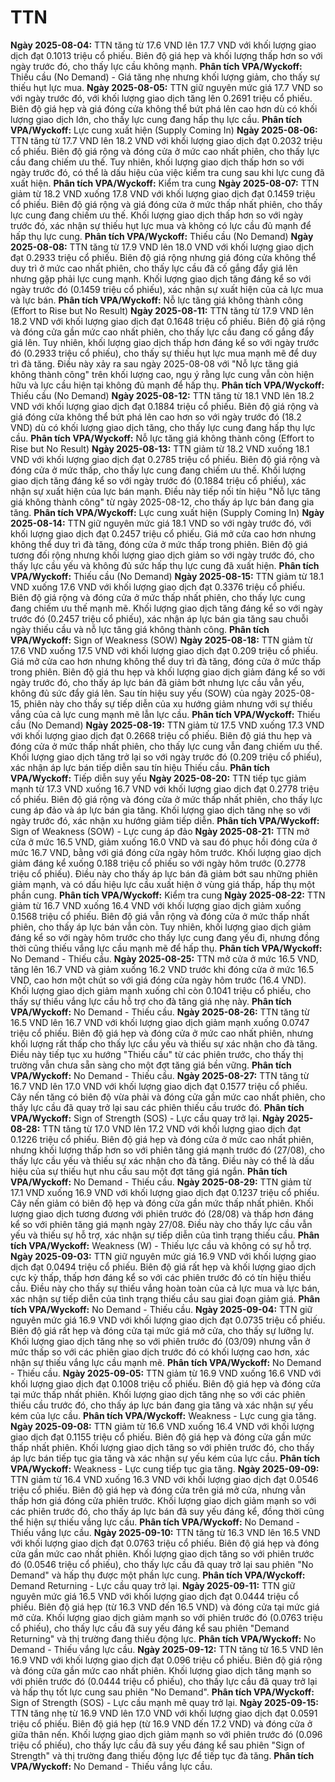 # TTN

**Ngày 2025-08-04:** TTN tăng từ 17.6 VND lên 17.7 VND với khối lượng giao dịch đạt 0.1013 triệu cổ phiếu. Biên độ giá hẹp và khối lượng thấp hơn so với ngày trước đó, cho thấy lực cầu không mạnh. **Phân tích VPA/Wyckoff:** Thiếu cầu (No Demand) - Giá tăng nhẹ nhưng khối lượng giảm, cho thấy sự thiếu hụt lực mua.
**Ngày 2025-08-05:** TTN giữ nguyên mức giá 17.7 VND so với ngày trước đó, với khối lượng giao dịch tăng lên 0.2691 triệu cổ phiếu. Biên độ giá hẹp và giá đóng cửa không thể bứt phá lên cao hơn dù có khối lượng giao dịch lớn, cho thấy lực cung đang hấp thụ lực cầu. **Phân tích VPA/Wyckoff:** Lực cung xuất hiện (Supply Coming In)
**Ngày 2025-08-06:** TTN tăng từ 17.7 VND lên 18.2 VND với khối lượng giao dịch đạt 0.2032 triệu cổ phiếu. Biên độ giá rộng và đóng cửa ở mức cao nhất phiên, cho thấy lực cầu đang chiếm ưu thế. Tuy nhiên, khối lượng giao dịch thấp hơn so với ngày trước đó, có thể là dấu hiệu của việc kiểm tra cung sau khi lực cung đã xuất hiện. **Phân tích VPA/Wyckoff:** Kiểm tra cung
**Ngày 2025-08-07:** TTN giảm từ 18.2 VND xuống 17.8 VND với khối lượng giao dịch đạt 0.1459 triệu cổ phiếu. Biên độ giá rộng và giá đóng cửa ở mức thấp nhất phiên, cho thấy lực cung đang chiếm ưu thế. Khối lượng giao dịch thấp hơn so với ngày trước đó, xác nhận sự thiếu hụt lực mua và không có lực cầu đủ mạnh để hấp thụ lực cung. **Phân tích VPA/Wyckoff:** Thiếu cầu (No Demand)
**Ngày 2025-08-08:** TTN tăng từ 17.9 VND lên 18.0 VND với khối lượng giao dịch đạt 0.2933 triệu cổ phiếu. Biên độ giá rộng nhưng giá đóng cửa không thể duy trì ở mức cao nhất phiên, cho thấy lực cầu đã cố gắng đẩy giá lên nhưng gặp phải lực cung mạnh. Khối lượng giao dịch tăng đáng kể so với ngày trước đó (0.1459 triệu cổ phiếu), xác nhận sự xuất hiện của cả lực mua và lực bán. **Phân tích VPA/Wyckoff:** Nỗ lực tăng giá không thành công (Effort to Rise but No Result)
**Ngày 2025-08-11:** TTN tăng từ 17.9 VND lên 18.2 VND với khối lượng giao dịch đạt 0.1648 triệu cổ phiếu. Biên độ giá rộng và đóng cửa gần mức cao nhất phiên, cho thấy lực cầu đang cố gắng đẩy giá lên. Tuy nhiên, khối lượng giao dịch thấp hơn đáng kể so với ngày trước đó (0.2933 triệu cổ phiếu), cho thấy sự thiếu hụt lực mua mạnh mẽ để duy trì đà tăng. Điều này xảy ra sau ngày 2025-08-08 với "Nỗ lực tăng giá không thành công" trên khối lượng cao, ngụ ý rằng lực cung vẫn còn hiện hữu và lực cầu hiện tại không đủ mạnh để hấp thụ. **Phân tích VPA/Wyckoff:** Thiếu cầu (No Demand)
**Ngày 2025-08-12:** TTN tăng từ 18.1 VND lên 18.2 VND với khối lượng giao dịch đạt 0.1884 triệu cổ phiếu. Biên độ giá rộng và giá đóng cửa không thể bứt phá lên cao hơn so với ngày trước đó (18.2 VND) dù có khối lượng giao dịch tăng, cho thấy lực cung đang hấp thụ lực cầu. **Phân tích VPA/Wyckoff:** Nỗ lực tăng giá không thành công (Effort to Rise but No Result)
**Ngày 2025-08-13:** TTN giảm từ 18.2 VND xuống 18.1 VND với khối lượng giao dịch đạt 0.2785 triệu cổ phiếu. Biên độ giá rộng và đóng cửa ở mức thấp, cho thấy lực cung đang chiếm ưu thế. Khối lượng giao dịch tăng đáng kể so với ngày trước đó (0.1884 triệu cổ phiếu), xác nhận sự xuất hiện của lực bán mạnh. Điều này tiếp nối tín hiệu "Nỗ lực tăng giá không thành công" từ ngày 2025-08-12, cho thấy áp lực bán đang gia tăng. **Phân tích VPA/Wyckoff:** Lực cung xuất hiện (Supply Coming In)
**Ngày 2025-08-14:** TTN giữ nguyên mức giá 18.1 VND so với ngày trước đó, với khối lượng giao dịch đạt 0.2457 triệu cổ phiếu. Giá mở cửa cao hơn nhưng không thể duy trì đà tăng, đóng cửa ở mức thấp trong phiên. Biên độ giá tương đối rộng nhưng khối lượng giao dịch giảm so với ngày trước đó, cho thấy lực cầu yếu và không đủ sức hấp thụ lực cung đã xuất hiện. **Phân tích VPA/Wyckoff:** Thiếu cầu (No Demand)
**Ngày 2025-08-15:** TTN giảm từ 18.1 VND xuống 17.6 VND với khối lượng giao dịch đạt 0.3376 triệu cổ phiếu. Biên độ giá rộng và đóng cửa ở mức thấp nhất phiên, cho thấy lực cung đang chiếm ưu thế mạnh mẽ. Khối lượng giao dịch tăng đáng kể so với ngày trước đó (0.2457 triệu cổ phiếu), xác nhận áp lực bán gia tăng sau chuỗi ngày thiếu cầu và nỗ lực tăng giá không thành công. **Phân tích VPA/Wyckoff:** Sign of Weakness (SOW)
**Ngày 2025-08-18:** TTN giảm từ 17.6 VND xuống 17.5 VND với khối lượng giao dịch đạt 0.209 triệu cổ phiếu. Giá mở cửa cao hơn nhưng không thể duy trì đà tăng, đóng cửa ở mức thấp trong phiên. Biên độ giá thu hẹp và khối lượng giao dịch giảm đáng kể so với ngày trước đó, cho thấy áp lực bán đã giảm bớt nhưng lực cầu vẫn yếu, không đủ sức đẩy giá lên. Sau tín hiệu suy yếu (SOW) của ngày 2025-08-15, phiên này cho thấy sự tiếp diễn của xu hướng giảm nhưng với sự thiếu vắng của cả lực cung mạnh mẽ lẫn lực cầu. **Phân tích VPA/Wyckoff:** Thiếu cầu (No Demand)
**Ngày 2025-08-19:** TTN giảm từ 17.5 VND xuống 17.3 VND với khối lượng giao dịch đạt 0.2668 triệu cổ phiếu. Biên độ giá thu hẹp và đóng cửa ở mức thấp nhất phiên, cho thấy lực cung vẫn đang chiếm ưu thế. Khối lượng giao dịch tăng trở lại so với ngày trước đó (0.209 triệu cổ phiếu), xác nhận áp lực bán tiếp diễn sau tín hiệu Thiếu cầu. **Phân tích VPA/Wyckoff:** Tiếp diễn suy yếu
**Ngày 2025-08-20:** TTN tiếp tục giảm mạnh từ 17.3 VND xuống 16.7 VND với khối lượng giao dịch đạt 0.2778 triệu cổ phiếu. Biên độ giá rộng và đóng cửa ở mức thấp nhất phiên, cho thấy lực cung áp đảo và áp lực bán gia tăng. Khối lượng giao dịch tăng nhẹ so với ngày trước đó, xác nhận xu hướng giảm tiếp diễn. **Phân tích VPA/Wyckoff:** Sign of Weakness (SOW) - Lực cung áp đảo
**Ngày 2025-08-21:** TTN mở cửa ở mức 16.5 VND, giảm xuống 16.0 VND và sau đó phục hồi đóng cửa ở mức 16.7 VND, bằng với giá đóng cửa ngày hôm trước. Khối lượng giao dịch giảm đáng kể xuống 0.188 triệu cổ phiếu so với ngày hôm trước (0.2778 triệu cổ phiếu). Điều này cho thấy áp lực bán đã giảm bớt sau những phiên giảm mạnh, và có dấu hiệu lực cầu xuất hiện ở vùng giá thấp, hấp thụ một phần cung. **Phân tích VPA/Wyckoff:** Kiểm tra cung
**Ngày 2025-08-22:** TTN giảm từ 16.7 VND xuống 16.4 VND với khối lượng giao dịch giảm xuống 0.1568 triệu cổ phiếu. Biên độ giá vẫn rộng và đóng cửa ở mức thấp nhất phiên, cho thấy áp lực bán vẫn còn. Tuy nhiên, khối lượng giao dịch giảm đáng kể so với ngày hôm trước cho thấy lực cung đang yếu đi, nhưng đồng thời cũng thiếu vắng lực cầu mạnh mẽ để hấp thụ. **Phân tích VPA/Wyckoff:** No Demand - Thiếu cầu.
**Ngày 2025-08-25:** TTN mở cửa ở mức 16.5 VND, tăng lên 16.7 VND và giảm xuống 16.2 VND trước khi đóng cửa ở mức 16.5 VND, cao hơn một chút so với giá đóng cửa ngày hôm trước (16.4 VND). Khối lượng giao dịch giảm mạnh xuống chỉ còn 0.1041 triệu cổ phiếu, cho thấy sự thiếu vắng lực cầu hỗ trợ cho đà tăng giá nhẹ này. **Phân tích VPA/Wyckoff:** No Demand - Thiếu cầu.
**Ngày 2025-08-26:** TTN tăng từ 16.5 VND lên 16.7 VND với khối lượng giao dịch giảm mạnh xuống 0.0747 triệu cổ phiếu. Biên độ giá hẹp và đóng cửa ở mức cao nhất phiên, nhưng khối lượng rất thấp cho thấy lực cầu yếu và thiếu sự xác nhận cho đà tăng. Điều này tiếp tục xu hướng "Thiếu cầu" từ các phiên trước, cho thấy thị trường vẫn chưa sẵn sàng cho một đợt tăng giá bền vững. **Phân tích VPA/Wyckoff:** No Demand - Thiếu cầu.
**Ngày 2025-08-27:** TTN tăng từ 16.7 VND lên 17.0 VND với khối lượng giao dịch đạt 0.1577 triệu cổ phiếu. Cây nến tăng có biên độ vừa phải và đóng cửa gần mức cao nhất phiên, cho thấy lực cầu đã quay trở lại sau các phiên thiếu cầu trước đó. **Phân tích VPA/Wyckoff:** Sign of Strength (SOS) - Lực cầu quay trở lại.
**Ngày 2025-08-28:** TTN tăng từ 17.0 VND lên 17.2 VND với khối lượng giao dịch đạt 0.1226 triệu cổ phiếu. Biên độ giá hẹp và đóng cửa ở mức cao nhất phiên, nhưng khối lượng thấp hơn so với phiên tăng giá mạnh trước đó (27/08), cho thấy lực cầu yếu và thiếu sự xác nhận cho đà tăng. Điều này có thể là dấu hiệu của sự thiếu hụt nhu cầu sau một đợt tăng giá ngắn. **Phân tích VPA/Wyckoff:** No Demand - Thiếu cầu.
**Ngày 2025-08-29:** TTN giảm từ 17.1 VND xuống 16.9 VND với khối lượng giao dịch đạt 0.1237 triệu cổ phiếu. Cây nến giảm có biên độ hẹp và đóng cửa gần mức thấp nhất phiên. Khối lượng giao dịch tương đương với phiên trước đó (28/08) và thấp hơn đáng kể so với phiên tăng giá mạnh ngày 27/08. Điều này cho thấy lực cầu vẫn yếu và thiếu sự hỗ trợ, xác nhận sự tiếp diễn của tình trạng thiếu cầu. **Phân tích VPA/Wyckoff:** Weakness (W) - Thiếu lực cầu và không có sự hỗ trợ.
**Ngày 2025-09-03:** TTN giữ nguyên mức giá 16.9 VND với khối lượng giao dịch đạt 0.0494 triệu cổ phiếu. Biên độ giá rất hẹp và khối lượng giao dịch cực kỳ thấp, thấp hơn đáng kể so với các phiên trước đó có tín hiệu thiếu cầu. Điều này cho thấy sự thiếu vắng hoàn toàn của cả lực mua và lực bán, xác nhận sự tiếp diễn của tình trạng thiếu cầu sau giai đoạn giảm giá. **Phân tích VPA/Wyckoff:** No Demand - Thiếu cầu.
**Ngày 2025-09-04:** TTN giữ nguyên mức giá 16.9 VND với khối lượng giao dịch đạt 0.0735 triệu cổ phiếu. Biên độ giá rất hẹp và đóng cửa tại mức giá mở cửa, cho thấy sự lưỡng lự. Khối lượng giao dịch tăng nhẹ so với phiên trước đó (03/09) nhưng vẫn ở mức thấp so với các phiên giao dịch trước đó có khối lượng cao hơn, xác nhận sự thiếu vắng lực cầu mạnh mẽ. **Phân tích VPA/Wyckoff:** No Demand - Thiếu cầu.
**Ngày 2025-09-05:** TTN giảm từ 16.9 VND xuống 16.6 VND với khối lượng giao dịch đạt 0.1008 triệu cổ phiếu. Biên độ giá hẹp và đóng cửa tại mức thấp nhất phiên. Khối lượng giao dịch tăng nhẹ so với các phiên thiếu cầu trước đó, cho thấy áp lực bán đang gia tăng và xác nhận sự yếu kém của lực cầu. **Phân tích VPA/Wyckoff:** Weakness - Lực cung gia tăng.
**Ngày 2025-09-08:** TTN giảm từ 16.6 VND xuống 16.4 VND với khối lượng giao dịch đạt 0.1155 triệu cổ phiếu. Biên độ giá hẹp và đóng cửa gần mức thấp nhất phiên. Khối lượng giao dịch tăng so với phiên trước đó, cho thấy áp lực bán tiếp tục gia tăng và xác nhận sự yếu kém của lực cầu. **Phân tích VPA/Wyckoff:** Weakness - Lực cung tiếp tục gia tăng.
**Ngày 2025-09-09:** TTN giảm từ 16.4 VND xuống 16.3 VND với khối lượng giao dịch đạt 0.0546 triệu cổ phiếu. Biên độ giá hẹp và đóng cửa trên giá mở cửa, nhưng vẫn thấp hơn giá đóng cửa phiên trước. Khối lượng giao dịch giảm mạnh so với các phiên trước đó, cho thấy áp lực bán đã suy yếu đáng kể, đồng thời cũng thể hiện sự thiếu vắng lực cầu. **Phân tích VPA/Wyckoff:** No Demand - Thiếu vắng lực cầu.
**Ngày 2025-09-10:** TTN tăng từ 16.3 VND lên 16.5 VND với khối lượng giao dịch đạt 0.0763 triệu cổ phiếu. Biên độ giá hẹp và đóng cửa gần mức cao nhất phiên. Khối lượng giao dịch tăng so với phiên trước đó (0.0546 triệu cổ phiếu), cho thấy lực cầu đã quay trở lại sau phiên "No Demand" và hấp thụ được một phần lực cung. **Phân tích VPA/Wyckoff:** Demand Returning - Lực cầu quay trở lại.
**Ngày 2025-09-11:** TTN giữ nguyên mức giá 16.5 VND với khối lượng giao dịch đạt 0.0444 triệu cổ phiếu. Biên độ giá hẹp (từ 16.3 VND đến 16.5 VND) và đóng cửa tại mức giá mở cửa. Khối lượng giao dịch giảm mạnh so với phiên trước đó (0.0763 triệu cổ phiếu), cho thấy lực cầu đã suy yếu đáng kể sau phiên "Demand Returning" và thị trường đang thiếu động lực. **Phân tích VPA/Wyckoff:** No Demand - Thiếu vắng lực cầu.
**Ngày 2025-09-12:** TTN tăng từ 16.5 VND lên 16.9 VND với khối lượng giao dịch đạt 0.096 triệu cổ phiếu. Biên độ giá rộng và đóng cửa gần mức cao nhất phiên. Khối lượng giao dịch tăng mạnh so với phiên trước đó (0.0444 triệu cổ phiếu), cho thấy lực cầu đã quay trở lại và hấp thụ tốt lực cung sau phiên "No Demand". **Phân tích VPA/Wyckoff:** Sign of Strength (SOS) - Lực cầu mạnh mẽ quay trở lại.
**Ngày 2025-09-15:** TTN tăng nhẹ từ 16.9 VND lên 17.0 VND với khối lượng giao dịch đạt 0.0591 triệu cổ phiếu. Biên độ giá hẹp (từ 16.9 VND đến 17.2 VND) và đóng cửa ở giữa thân nến. Khối lượng giao dịch giảm mạnh so với phiên trước đó (0.096 triệu cổ phiếu), cho thấy lực cầu đã suy yếu đáng kể sau phiên "Sign of Strength" và thị trường đang thiếu động lực để tiếp tục đà tăng. **Phân tích VPA/Wyckoff:** No Demand - Thiếu vắng lực cầu.
